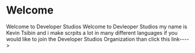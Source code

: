 # Welcome
Welcome to Developer Studios
Welcome to Devleoper Studios my name is Kevin Tsibin and i make scrpits a lot in many different languages if you would like to join the Developer Studios Organization than click this link---->
